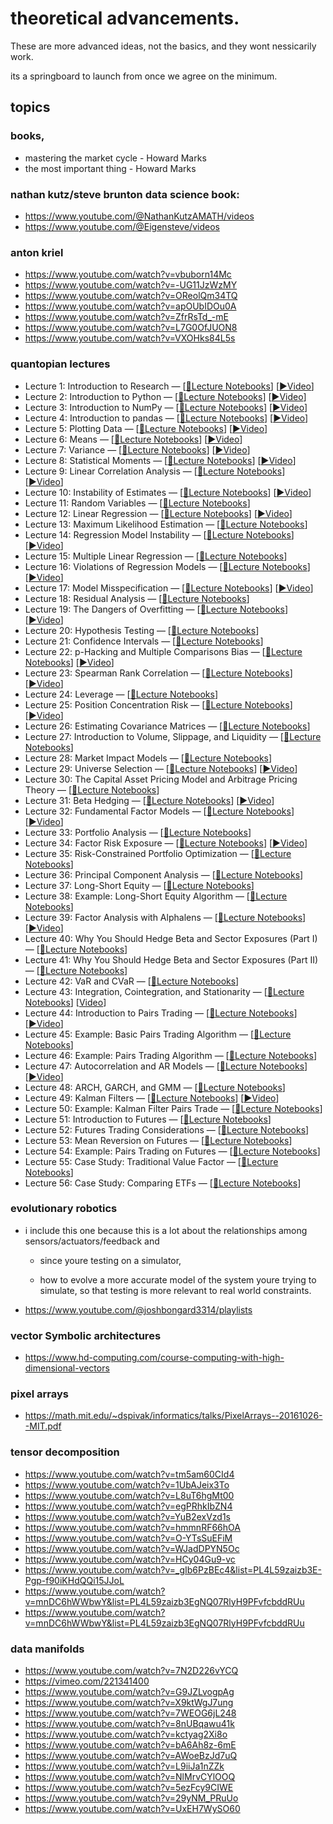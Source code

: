 
# theoretical advancements.
These are more advanced ideas, not the basics, and they wont nessicarily work. 

its a springboard to launch from once we agree on the minimum. 

## topics

### books, 
  - mastering the market cycle - Howard Marks
  - the most important thing - Howard Marks



### nathan kutz/steve brunton data science book: 
  - https://www.youtube.com/@NathanKutzAMATH/videos
  - https://www.youtube.com/@Eigensteve/videos



### anton kriel
  - https://www.youtube.com/watch?v=vbuborn14Mc
  - https://www.youtube.com/watch?v=-UG11JzWzMY
  - https://www.youtube.com/watch?v=OReolQm34TQ
  - https://www.youtube.com/watch?v=apOUbIDOu0A
  - https://www.youtube.com/watch?v=ZfrRsTd_-mE
  - https://www.youtube.com/watch?v=L7G0OfJUON8
  - https://www.youtube.com/watch?v=VXOHks84L5s



### quantopian lectures
  
  - Lecture 1: Introduction to Research — [[📝Lecture Notebooks](https://github.com/quantopian/research_public/tree/master/notebooks/lectures/Introduction_to_Research)] [[▶️Video](https://www.youtube.com/watch?v=W-TlWzwM208)]
  - Lecture 2: Introduction to Python — [[📝Lecture Notebooks](https://github.com/quantopian/research_public/tree/master/notebooks/lectures/Introduction_to_Python)] [[▶️Video](https://www.youtube.com/watch?v=bQUWLkKzpxE)]
  - Lecture 3: Introduction to NumPy — [[📝Lecture Notebooks](https://github.com/quantopian/research_public/tree/master/notebooks/lectures/Introduction_to_NumPy)] [[▶️Video](https://www.youtube.com/watch?v=48RqKyD6fas)]
  - Lecture 4: Introduction to pandas — [[📝Lecture Notebooks](https://github.com/quantopian/research_public/tree/master/notebooks/lectures/Introduction_to_Pandas)] [[▶️Video](https://www.youtube.com/watch?v=pAkEuv1lj08)]
  - Lecture 5: Plotting Data — [[📝Lecture Notebooks](https://github.com/quantopian/research_public/tree/master/notebooks/lectures/Plotting_Data)] [[▶️Video](https://www.youtube.com/watch?v=nKq_wz3Qk8w)]
  - Lecture 6: Means — [[📝Lecture Notebooks](https://github.com/quantopian/research_public/tree/master/notebooks/lectures/Means)] [[▶️Video](https://www.youtube.com/watch?v=XYbsBsRtCjw)]
  - Lecture 7: Variance — [[📝Lecture Notebooks](https://github.com/quantopian/research_public/tree/master/notebooks/lectures/Variance)] [[▶️Video](https://www.youtube.com/watch?v=0AWY0odmjSs)]
  - Lecture 8: Statistical Moments — [[📝Lecture Notebooks](https://github.com/quantopian/research_public/tree/master/notebooks/lectures/Statistical_Moments)] [[▶️Video](https://www.youtube.com/watch?v=mkVA_xUWDI0)]
  - Lecture 9: Linear Correlation Analysis — [[📝Lecture Notebooks](https://github.com/quantopian/research_public/tree/master/notebooks/lectures/Linear_Correlation_Analysis)] [[▶️Video](https://www.youtube.com/watch?v=GM76JkrVmRk?t=2m6s)]
  - Lecture 10: Instability of Estimates — [[📝Lecture Notebooks](https://github.com/quantopian/research_public/tree/master/notebooks/lectures/Instability_of_Estimates)] [[▶️Video](https://www.youtube.com/watch?v=2pbu3_6lF40)]
  - Lecture 11: Random Variables — [[📝Lecture Notebooks](https://github.com/quantopian/research_public/tree/master/notebooks/lectures/Random_Variables)]
  - Lecture 12: Linear Regression — [[📝Lecture Notebooks](https://github.com/quantopian/research_public/tree/master/notebooks/lectures/Linear_Regression)] [[▶️Video](https://www.youtube.com/watch?v=Af0l3TQJ3h8?t=3m36s)]
  - Lecture 13: Maximum Likelihood Estimation — [[📝Lecture Notebooks](https://github.com/quantopian/research_public/tree/master/notebooks/lectures/Maximum_Likelihood_Estimation)]
  - Lecture 14: Regression Model Instability — [[📝Lecture Notebooks](https://github.com/quantopian/research_public/tree/master/notebooks/lectures/Regression_Model_Instability)] [[▶️Video](https://www.youtube.com/watch?v=HMQ34PfhzGE)]
  - Lecture 15: Multiple Linear Regression — [[📝Lecture Notebooks](https://github.com/quantopian/research_public/tree/master/notebooks/lectures/Multiple_Linear_Regression)]
  - Lecture 16: Violations of Regression Models — [[📝Lecture Notebooks](https://github.com/quantopian/research_public/tree/master/notebooks/lectures/Violations_of_Regression_Models)] [[▶️Video](https://www.youtube.com/watch?v=xM94MRs8U3M)]
  - Lecture 17: Model Misspecification — [[📝Lecture Notebooks](https://github.com/quantopian/research_public/tree/master/notebooks/lectures/Model_Misspecification)] [[▶️Video](https://www.youtube.com/watch?v=t4peS8Ak-sY)]
  - Lecture 18: Residual Analysis — [[📝Lecture Notebooks](https://github.com/quantopian/research_public/tree/master/notebooks/lectures/Residuals_Analysis)]
  - Lecture 19: The Dangers of Overfitting — [[📝Lecture Notebooks](https://github.com/quantopian/research_public/tree/master/notebooks/lectures/The_Dangers_of_Overfitting)] [[▶️Video](https://www.youtube.com/watch?v=KNCgvjyKrcw)]
  - Lecture 20: Hypothesis Testing — [[📝Lecture Notebooks](https://github.com/quantopian/research_public/tree/master/notebooks/lectures/Hypothesis_Testing)]
  - Lecture 21: Confidence Intervals — [[📝Lecture Notebooks](https://github.com/quantopian/research_public/tree/master/notebooks/lectures/Confidence_Intervals)]
  - Lecture 22: p-Hacking and Multiple Comparisons Bias — [[📝Lecture Notebooks](https://github.com/quantopian/research_public/tree/master/notebooks/lectures/p-Hacking_and_Multiple_Comparisons_Bias)] [[▶️Video](https://www.youtube.com/watch?v=YiDfbYtgUPc)]
  - Lecture 23: Spearman Rank Correlation — [[📝Lecture Notebooks](https://github.com/quantopian/research_public/tree/master/notebooks/lectures/Spearman_Rank_Correlation)] [[▶️Video](https://www.youtube.com/watch?v=GM76JkrVmRk?t=25m51s)]
  - Lecture 24: Leverage — [[📝Lecture Notebooks](https://github.com/quantopian/research_public/tree/master/notebooks/lectures/Leverage)]
  - Lecture 25: Position Concentration Risk — [[📝Lecture Notebooks](https://github.com/quantopian/research_public/tree/master/notebooks/lectures/Position_Concentration_Risk)] [[▶️Video](https://www.youtube.com/watch?v=I1z7B2_FarQ)]
  - Lecture 26: Estimating Covariance Matrices — [[📝Lecture Notebooks](https://github.com/quantopian/research_public/tree/master/notebooks/lectures/Estimating_Covariance_Matrices)]
  - Lecture 27: Introduction to Volume, Slippage, and Liquidity — [[📝Lecture Notebooks](https://github.com/quantopian/research_public/tree/master/notebooks/lectures/Introduction_to_Volume_Slippage_and_Liquidity)]
  - Lecture 28: Market Impact Models — [[📝Lecture Notebooks](https://github.com/quantopian/research_public/tree/master/notebooks/lectures/Market_Impact_Model)]
  - Lecture 29: Universe Selection — [[📝Lecture Notebooks](https://github.com/quantopian/research_public/tree/master/notebooks/lectures/Universe_Selection)] [[▶️Video](https://www.youtube.com/watch?v=oa5RhuHVbH0)]
  - Lecture 30: The Capital Asset Pricing Model and Arbitrage Pricing Theory — [[📝Lecture Notebooks](https://github.com/quantopian/research_public/tree/master/notebooks/lectures/CAPM_and_Arbitrage_Pricing_Theory)]
  - Lecture 31: Beta Hedging — [[📝Lecture Notebooks](https://github.com/quantopian/research_public/tree/master/notebooks/lectures/Beta_Hedging)] [[▶️Video](https://www.youtube.com/watch?v=Af0l3TQJ3h8?t=22m14s)]
  - Lecture 32: Fundamental Factor Models — [[📝Lecture Notebooks](https://github.com/quantopian/research_public/tree/master/notebooks/lectures/Fundamental_Factor_Models)] [[▶️Video](https://www.youtube.com/watch?v=P16zDtf0CE0)]
  - Lecture 33: Portfolio Analysis — [[📝Lecture Notebooks](https://github.com/quantopian/research_public/tree/master/notebooks/lectures/Portfolio_Analysis)]
  - Lecture 34: Factor Risk Exposure — [[📝Lecture Notebooks](https://github.com/quantopian/research_public/tree/master/notebooks/lectures/Factor_Risk_Exposure)] [[▶️Video](https://www.youtube.com/watch?v=Ep8Y5JfQoRg)]
  - Lecture 35: Risk-Constrained Portfolio Optimization — [[📝Lecture Notebooks](https://github.com/quantopian/research_public/blob/master/notebooks/lectures/Factor_Based_Risk_Management/notebook.ipynb)]
  - Lecture 36: Principal Component Analysis — [[📝Lecture Notebooks](https://github.com/quantopian/research_public/tree/master/notebooks/lectures/PCA)]
  - Lecture 37: Long-Short Equity — [[📝Lecture Notebooks](https://github.com/quantopian/research_public/tree/master/notebooks/lectures/Long-Short_Equity)]
  - Lecture 38: Example: Long-Short Equity Algorithm — [[📝Lecture Notebooks](https://github.com/quantopian/research_public/tree/master/notebooks/lectures/Long-Short_Equity)]
  - Lecture 39: Factor Analysis with Alphalens — [[📝Lecture Notebooks](https://github.com/quantopian/research_public/tree/master/notebooks/lectures/Factor_Analysis)] [[▶️Video](https://www.youtube.com/watch?v=v5IYcBxMDYE)]
  - Lecture 40: Why You Should Hedge Beta and Sector Exposures (Part I) — [[📝Lecture Notebooks](https://github.com/quantopian/research_public/tree/master/notebooks/lectures/Why_Hedge_I)]
  - Lecture 41: Why You Should Hedge Beta and Sector Exposures (Part II) — [[📝Lecture Notebooks](https://github.com/quantopian/research_public/tree/master/notebooks/lectures/Why_Hedge_II)]
  - Lecture 42: VaR and CVaR — [[📝Lecture Notebooks](https://github.com/quantopian/research_public/tree/master/notebooks/lectures/VaR_and_CVaR)]
  - Lecture 43: Integration, Cointegration, and Stationarity — [[📝Lecture Notebooks](https://github.com/quantopian/research_public/tree/master/notebooks/lectures/Integration_Cointegration_and_Stationarity)] [[Video](https://www.youtube.com/watch?v=Pn_RiDbK82M)]
  - Lecture 44: Introduction to Pairs Trading — [[📝Lecture Notebooks](https://github.com/quantopian/research_public/tree/master/notebooks/lectures/Introduction_to_Pairs_Trading)] [[▶️Video](https://www.youtube.com/watch?v=JTucMRYMOyY)]
  - Lecture 45: Example: Basic Pairs Trading Algorithm — [[📝Lecture Notebooks](https://github.com/quantopian/research_public/tree/master/notebooks/lectures/Introduction_to_Pairs_Trading)]
  - Lecture 46: Example: Pairs Trading Algorithm — [[📝Lecture Notebooks](https://github.com/quantopian/research_public/tree/master/notebooks/lectures/Introduction_to_Pairs_Trading)]
  - Lecture 47: Autocorrelation and AR Models — [[📝Lecture Notebooks](https://github.com/quantopian/research_public/tree/master/notebooks/lectures/Autocorrelation_and_AR_Models)] [[▶️Video](https://www.youtube.com/watch?v=fnrSZvla51Y)]
  - Lecture 48: ARCH, GARCH, and GMM — [[📝Lecture Notebooks](https://github.com/quantopian/research_public/tree/master/notebooks/lectures/ARCH_GARCH_and_GMM)]
  - Lecture 49: Kalman Filters — [[📝Lecture Notebooks](https://github.com/quantopian/research_public/tree/master/notebooks/lectures/Kalman_Filters)] [[▶️Video](https://www.youtube.com/watch?v=RxIdLu18SsE)]
  - Lecture 50: Example: Kalman Filter Pairs Trade — [[📝Lecture Notebooks](https://github.com/quantopian/research_public/tree/master/notebooks/lectures/Kalman_Filters)]
  - Lecture 51: Introduction to Futures — [[📝Lecture Notebooks](https://github.com/quantopian/research_public/tree/master/notebooks/lectures/Introduction_to_Futures)]
  - Lecture 52: Futures Trading Considerations — [[📝Lecture Notebooks](https://github.com/quantopian/research_public/tree/master/notebooks/lectures/Futures_Trading_Considerations)]
  - Lecture 53: Mean Reversion on Futures — [[📝Lecture Notebooks](https://github.com/quantopian/research_public/tree/master/notebooks/lectures/Mean_Reversion_on_Futures)]
  - Lecture 54: Example: Pairs Trading on Futures — [[📝Lecture Notebooks](https://github.com/quantopian/research_public/tree/master/notebooks/lectures/Introduction_to_Pairs_Trading)]
  - Lecture 55: Case Study: Traditional Value Factor — [[📝Lecture Notebooks](https://github.com/quantopian/research_public/tree/master/notebooks/lectures/Case_Study_Traditional_Value_Factor)]
  - Lecture 56: Case Study: Comparing ETFs — [[📝Lecture Notebooks](https://github.com/quantopian/research_public/tree/master/notebooks/lectures/Case_Study_Comparing_ETFs)]






### evolutionary robotics
  - i include this one because this is a lot about the relationships among sensors/actuators/feedback and 
  
    - since youre testing on a simulator, 

    - how to evolve a more accurate model of the system youre trying to simulate, so that testing is more relevant to real world constraints.

  - https://www.youtube.com/@joshbongard3314/playlists



### vector Symbolic architectures 
  - https://www.hd-computing.com/course-computing-with-high-dimensional-vectors

### pixel arrays
  - https://math.mit.edu/~dspivak/informatics/talks/PixelArrays--20161026--MIT.pdf




### tensor decomposition
  - https://www.youtube.com/watch?v=tm5am60CId4
  - https://www.youtube.com/watch?v=1UbAJeix3To
  - https://www.youtube.com/watch?v=L8uT6hgMt00
  - https://www.youtube.com/watch?v=egPRhkIbZN4
  - https://www.youtube.com/watch?v=YuB2exVzd1s
  - https://www.youtube.com/watch?v=hmmnRF66hOA
  - https://www.youtube.com/watch?v=O-YTsSuEFiM
  - https://www.youtube.com/watch?v=WJadDPYN5Oc
  - https://www.youtube.com/watch?v=HCy04Gu9-vc
  - https://www.youtube.com/watch?v=_gIb6PzBEc4&list=PL4L59zaizb3E-Pgp-f90iKHdQQi15JJoL
  - https://www.youtube.com/watch?v=mnDC6hWWbwY&list=PL4L59zaizb3EgNQ07RlyH9PFvfcbddRUu
  - https://www.youtube.com/watch?v=mnDC6hWWbwY&list=PL4L59zaizb3EgNQ07RlyH9PFvfcbddRUu


### data manifolds
  
  - https://www.youtube.com/watch?v=7N2D226vYCQ
  - https://vimeo.com/221341400
  - https://www.youtube.com/watch?v=G9JZLvogpAg
  - https://www.youtube.com/watch?v=X9ktWgJ7ung
  - https://www.youtube.com/watch?v=7WEOG6jL248
  - https://www.youtube.com/watch?v=8nUBqawu41k
  - https://www.youtube.com/watch?v=kctyag2Xi8o 
  - https://www.youtube.com/watch?v=bA6Ah8z-6mE
  - https://www.youtube.com/watch?v=AWoeBzJd7uQ
  - https://www.youtube.com/watch?v=L9iiJa1nZZk
  - https://www.youtube.com/watch?v=NlMrvCYlOOQ
  - https://www.youtube.com/watch?v=5ezFcy9CIWE
  - https://www.youtube.com/watch?v=29yNM_PRuUo
  - https://www.youtube.com/watch?v=UxEH7WySO60



